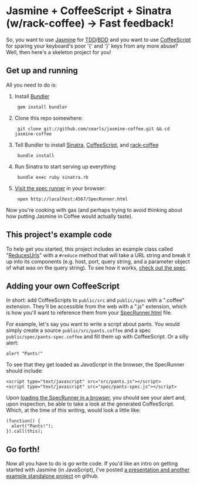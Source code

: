 # Jasmine + CoffeeScript + Sinatra (w/rack-coffee) -> Fast feedback!

So, you want to use [Jasmine](http://pivotal.github.com/jasmine/) for [TDD](http://en.wikipedia.org/wiki/Test-driven_development)/[BDD](http://en.wikipedia.org/wiki/Behavior_Driven_Development) and you want to use [CoffeeScript](http://jashkenas.github.com/coffee-script/) for sparing your keyboard's poor '{' and '}' keys from any more abuse? Well, then here's a skeleton project for you!

## Get up and running

All you need to do is:

1. Install [Bundler](http://gembundler.com)
    
        gem install bundler

2. Clone this repo somewhere:
    
        git clone git://github.com/searls/jasmine-coffee.git && cd jasmine-coffee

3. Tell Bundler to install [Sinatra](http://www.sinatrarb.com/), [CoffeeScript](http://jashkenas.github.com/coffee-script/), and [rack-coffee](https://github.com/mattly/rack-coffee)
    
        bundle install
    
4. Run Sinatra to start serving up everything
    
        bundle exec ruby sinatra.rb
    
5. [Visit the spec runner](http://localhost:4567/SpecRunner.html) in your browser: 
    
        open http://localhost:4567/SpecRunner.html

Now you're cooking with gas (and perhaps trying to avoid thinking about how putting Jasmine in Coffee would actually taste).

## This project's example code

To help get you started, this project includes an example class called "[ReducesUrls](https://github.com/searls/jasmine-coffee/blob/master/public/src/reduces-urls.coffee)" with a `#reduce` method that will take a URL string and break it up into its components (e.g. host, port, query string, and a parameter object of what was on the query string). To see how it works, [check out the spec](https://github.com/searls/jasmine-coffee/blob/master/public/spec/reduces-urls-spec.coffee).

## Adding your own CoffeeScript

In short: add CoffeeScripts to `public/src` and `public/spec` with a ".coffee" extension. They'll be accessible from the web with a ".js" extension, which is how you'll want to reference them from your [SpecRunner.html](https://github.com/searls/jasmine-coffee/blob/master/public/SpecRunner.html) file. 

For example, let's say you want to write a script about pants. You would simply create a source `public/src/pants.coffee` and a spec `public/spec/pants-spec.coffee` and fill them up with CoffeeScript. Or a silly alert:

    alert "Pants!"

To see that they get loaded as *JavaScript* in the browser, the SpecRunner should include:

    <script type="text/javascript" src="src/pants.js"></script>
    <script type="text/javascript" src="spec/pants-spec.js"></script>

Upon [loading the SpecRunner in a browser](http://localhost:4567/SpecRunner.html), you should see your alert and, upon inspection, be able to take a look at the generated CoffeeScript. Which, at the time of this writing, would look a little like:

    (function() {
      alert("Pants!");
    }).call(this);    

## Go forth!

Now all you have to do is go write code. If you'd like an intro on getting started with Jasmine (in JavaScript), I've posted [a presentation and another example standalone project](https://github.com/searls/jasmine-intro) on github.

